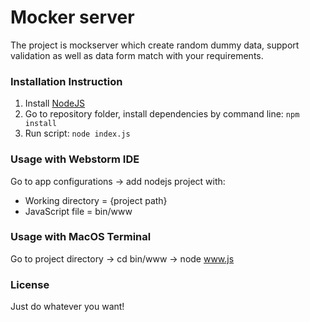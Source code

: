 # Mocker server 
The project is mockserver which create random dummy data, support validation as well as data form match with your requirements. 

### Installation Instruction
1. Install [NodeJS](https://nodejs.org/en/) 
2. Go to repository folder, install dependencies by command line: `npm install`
3. Run script: `node index.js`

### Usage with Webstorm IDE
Go to app configurations -> add nodejs project with: 
  - Working directory = {project path}
  - JavaScript file = bin/www
  
### Usage with MacOS Terminal
Go to project directory -> cd bin/www -> node www.js 

### License
Just do whatever you want!
